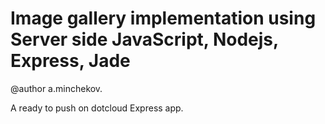 Image gallery implementation using Server side JavaScript, Nodejs, Express, Jade
===================
@author a.minchekov.

A ready to push on dotcloud Express app.

